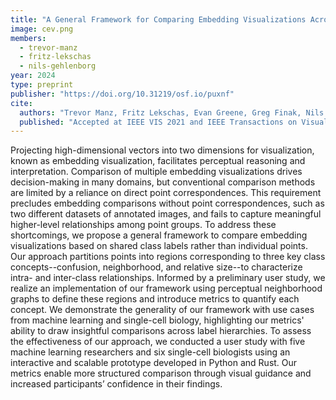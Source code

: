```yaml
---
title: "A General Framework for Comparing Embedding Visualizations Across Class-Label Hierarchies"
image: cev.png
members:
  - trevor-manz
  - fritz-lekschas
  - nils-gehlenborg
year: 2024
type: preprint
publisher: "https://doi.org/10.31219/osf.io/puxnf"
cite:
  authors: "Trevor Manz, Fritz Lekschas, Evan Greene, Greg Finak, Nils Gehlenborg"
  published: "Accepted at IEEE VIS 2021 and IEEE Transactions on Visualization and Computer Graphics."
---
```

Projecting high-dimensional vectors into two dimensions for visualization,
known as embedding visualization, facilitates perceptual reasoning and
interpretation. Comparison of multiple embedding visualizations drives
decision-making in many domains, but conventional comparison methods are
limited by a reliance on direct point correspondences. This requirement
precludes embedding comparisons without point correspondences, such as two
different datasets of annotated images, and fails to capture meaningful
higher-level relationships among point groups. To address these shortcomings,
we propose a general framework to compare embedding visualizations based on
shared class labels rather than individual points. Our approach partitions
points into regions corresponding to three key class concepts--confusion,
neighborhood, and relative size--to characterize intra- and inter-class
relationships. Informed by a preliminary user study, we realize an
implementation of our framework using perceptual neighborhood graphs to define
these regions and introduce metrics to quantify each concept. We demonstrate
the generality of our framework with use cases from machine learning and
single-cell biology, highlighting our metrics' ability to draw insightful
comparisons across label hierarchies. To assess the effectiveness of our
approach, we conducted a user study with five machine learning researchers and
six single-cell biologists using an interactive and scalable prototype
developed in Python and Rust. Our metrics enable more structured comparison
through visual guidance and increased participants’ confidence in their
findings.
